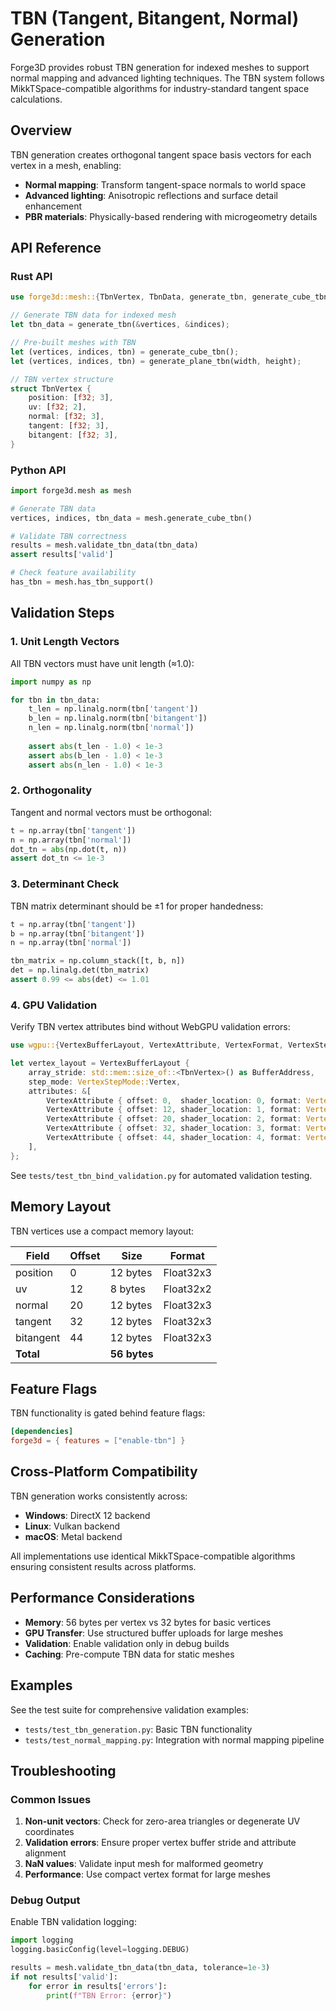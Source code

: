 # TBN (Tangent, Bitangent, Normal) Generation

Forge3D provides robust TBN generation for indexed meshes to support normal mapping and advanced lighting techniques. The TBN system follows MikkTSpace-compatible algorithms for industry-standard tangent space calculations.

## Overview

TBN generation creates orthogonal tangent space basis vectors for each vertex in a mesh, enabling:

- **Normal mapping**: Transform tangent-space normals to world space
- **Advanced lighting**: Anisotropic reflections and surface detail enhancement
- **PBR materials**: Physically-based rendering with microgeometry details

## API Reference

### Rust API

```rust
use forge3d::mesh::{TbnVertex, TbnData, generate_tbn, generate_cube_tbn, generate_plane_tbn};

// Generate TBN data for indexed mesh
let tbn_data = generate_tbn(&vertices, &indices);

// Pre-built meshes with TBN
let (vertices, indices, tbn) = generate_cube_tbn();
let (vertices, indices, tbn) = generate_plane_tbn(width, height);

// TBN vertex structure
struct TbnVertex {
    position: [f32; 3],
    uv: [f32; 2],
    normal: [f32; 3],
    tangent: [f32; 3],
    bitangent: [f32; 3],
}
```

### Python API

```python
import forge3d.mesh as mesh

# Generate TBN data
vertices, indices, tbn_data = mesh.generate_cube_tbn()

# Validate TBN correctness
results = mesh.validate_tbn_data(tbn_data)
assert results['valid']

# Check feature availability
has_tbn = mesh.has_tbn_support()
```

## Validation Steps

### 1. Unit Length Vectors

All TBN vectors must have unit length (≈1.0):

```python
import numpy as np

for tbn in tbn_data:
    t_len = np.linalg.norm(tbn['tangent'])
    b_len = np.linalg.norm(tbn['bitangent'])
    n_len = np.linalg.norm(tbn['normal'])
    
    assert abs(t_len - 1.0) < 1e-3
    assert abs(b_len - 1.0) < 1e-3
    assert abs(n_len - 1.0) < 1e-3
```

### 2. Orthogonality

Tangent and normal vectors must be orthogonal:

```python
t = np.array(tbn['tangent'])
n = np.array(tbn['normal'])
dot_tn = abs(np.dot(t, n))
assert dot_tn <= 1e-3
```

### 3. Determinant Check

TBN matrix determinant should be ±1 for proper handedness:

```python
t = np.array(tbn['tangent'])
b = np.array(tbn['bitangent'])
n = np.array(tbn['normal'])

tbn_matrix = np.column_stack([t, b, n])
det = np.linalg.det(tbn_matrix)
assert 0.99 <= abs(det) <= 1.01
```

### 4. GPU Validation

Verify TBN vertex attributes bind without WebGPU validation errors:

```rust
use wgpu::{VertexBufferLayout, VertexAttribute, VertexFormat, VertexStepMode};

let vertex_layout = VertexBufferLayout {
    array_stride: std::mem::size_of::<TbnVertex>() as BufferAddress,
    step_mode: VertexStepMode::Vertex,
    attributes: &[
        VertexAttribute { offset: 0,  shader_location: 0, format: VertexFormat::Float32x3 }, // position
        VertexAttribute { offset: 12, shader_location: 1, format: VertexFormat::Float32x2 }, // uv
        VertexAttribute { offset: 20, shader_location: 2, format: VertexFormat::Float32x3 }, // normal
        VertexAttribute { offset: 32, shader_location: 3, format: VertexFormat::Float32x3 }, // tangent
        VertexAttribute { offset: 44, shader_location: 4, format: VertexFormat::Float32x3 }, // bitangent
    ],
};
```

See `tests/test_tbn_bind_validation.py` for automated validation testing.

## Memory Layout

TBN vertices use a compact memory layout:

| Field | Offset | Size | Format |
|-------|--------|------|--------|
| position | 0 | 12 bytes | Float32x3 |
| uv | 12 | 8 bytes | Float32x2 |
| normal | 20 | 12 bytes | Float32x3 |
| tangent | 32 | 12 bytes | Float32x3 |
| bitangent | 44 | 12 bytes | Float32x3 |
| **Total** | | **56 bytes** | |

## Feature Flags

TBN functionality is gated behind feature flags:

```toml
[dependencies]
forge3d = { features = ["enable-tbn"] }
```

## Cross-Platform Compatibility

TBN generation works consistently across:

- **Windows**: DirectX 12 backend
- **Linux**: Vulkan backend  
- **macOS**: Metal backend

All implementations use identical MikkTSpace-compatible algorithms ensuring consistent results across platforms.

## Performance Considerations

- **Memory**: 56 bytes per vertex vs 32 bytes for basic vertices
- **GPU Transfer**: Use structured buffer uploads for large meshes
- **Validation**: Enable validation only in debug builds
- **Caching**: Pre-compute TBN data for static meshes

## Examples

See the test suite for comprehensive validation examples:

- `tests/test_tbn_generation.py`: Basic TBN functionality
- `tests/test_normal_mapping.py`: Integration with normal mapping pipeline

## Troubleshooting

### Common Issues

1. **Non-unit vectors**: Check for zero-area triangles or degenerate UV coordinates
2. **Validation errors**: Ensure proper vertex buffer stride and attribute alignment
3. **NaN values**: Validate input mesh for malformed geometry
4. **Performance**: Use compact vertex format for large meshes

### Debug Output

Enable TBN validation logging:

```python
import logging
logging.basicConfig(level=logging.DEBUG)

results = mesh.validate_tbn_data(tbn_data, tolerance=1e-3)
if not results['valid']:
    for error in results['errors']:
        print(f"TBN Error: {error}")
```
